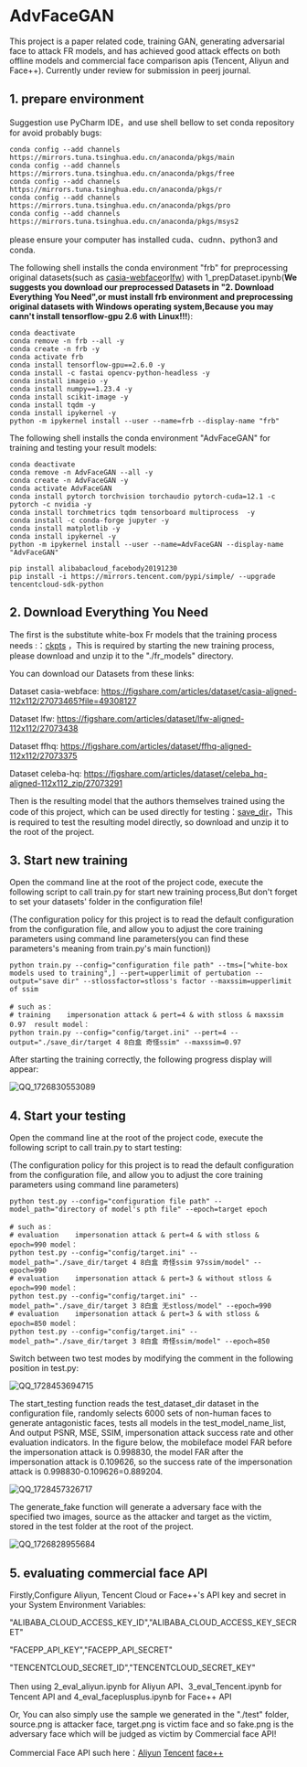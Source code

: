 ﻿# AdvFaceGAN
This project is a paper related code, training  GAN, generating adversarial face to attack FR models, and has achieved good attack effects on both offline models and commercial face comparison apis (Tencent, Aliyun and Face++). Currently under review for submission in peerj journal.

## 1. prepare environment

Suggestion use PyCharm IDE，and use shell bellow to set conda repository for avoid probably bugs:

```shell
conda config --add channels https://mirrors.tuna.tsinghua.edu.cn/anaconda/pkgs/main
conda config --add channels https://mirrors.tuna.tsinghua.edu.cn/anaconda/pkgs/free
conda config --add channels https://mirrors.tuna.tsinghua.edu.cn/anaconda/pkgs/r
conda config --add channels https://mirrors.tuna.tsinghua.edu.cn/anaconda/pkgs/pro
conda config --add channels https://mirrors.tuna.tsinghua.edu.cn/anaconda/pkgs/msys2
```

please ensure your computer has installed cuda、cudnn、python3 and conda.

The following shell installs the conda environment "frb" for preprocessing original datasets(such as [casia-webface](https://www.kaggle.com/datasets/ntl0601/casia-webface)or[lfw](http://vis-www.cs.umass.edu/lfw/lfw-deepfunneled.tgz)) with 1_prepDataset.ipynb(**We suggests you download our preprocessed Datasets in "2. Download Everything You Need",or must install frb environment and preprocessing original datasets with Windows operating system,Because you may cann't install tensorflow-gpu 2.6 with Linux!!!**):

```shell
conda deactivate
conda remove -n frb --all -y
conda create -n frb -y
conda activate frb
conda install tensorflow-gpu==2.6.0 -y
conda install -c fastai opencv-python-headless -y
conda install imageio -y
conda install numpy==1.23.4 -y
conda install scikit-image -y
conda install tqdm -y
conda install ipykernel -y
python -m ipykernel install --user --name=frb --display-name "frb"
```

The following shell installs the conda environment "AdvFaceGAN" for training and testing your result models:

```shell
conda deactivate
conda remove -n AdvFaceGAN --all -y
conda create -n AdvFaceGAN -y
conda activate AdvFaceGAN
conda install pytorch torchvision torchaudio pytorch-cuda=12.1 -c pytorch -c nvidia -y
conda install torchmetrics tqdm tensorboard multiprocess  -y
conda install -c conda-forge jupyter -y
conda install matplotlib -y
conda install ipykernel -y
python -m ipykernel install --user --name=AdvFaceGAN --display-name "AdvFaceGAN"

pip install alibabacloud_facebody20191230
pip install -i https://mirrors.tencent.com/pypi/simple/ --upgrade tencentcloud-sdk-python
```

## 2. Download Everything You Need

The first is the substitute white-box Fr models that the training process needs :：[ckpts](https://drive.google.com/file/d/1l7tvppBVQfp2ZPiq-EYQ59bMtMaajTA3/view?usp=drive_link) ，This is required by starting the new training process, please download and unzip it to the "./fr_models" directory.

You can download our Datasets from these links:

Dataset casia-webface: https://figshare.com/articles/dataset/casia-aligned-112x112/27073465?file=49308127

Dataset lfw: https://figshare.com/articles/dataset/lfw-aligned-112x112/27073438

Dataset ffhq: https://figshare.com/articles/dataset/ffhq-aligned-112x112/27073375

Dataset celeba-hq: https://figshare.com/articles/dataset/celeba_hq-aligned-112x112_zip/27073291

Then is the resulting model that the authors themselves trained using the code of this project, which can be used directly for testing：[save_dir](https://drive.google.com/file/d/1izxC23w_2beu7C-MF08uiwid_Bkb60bQ/view?usp=drive_link)，This is required to test the resulting model directly, so download and unzip it to the root of the project.

## 3. Start new training

Open the command line at the root of the project code, execute the following script to call train.py for start new training process,But don't forget to set your datasets' folder in the configuration file!

(The configuration policy for this project is to read the default configuration from the configuration file, and allow you to adjust the core training parameters using command line parameters(you can find these parameters's meaning from train.py's main function))

```
python train.py --config="configuration file path" --tms=["white-box models used to training",] --pert=upperlimit of pertubation --output="save dir" --stlossfactor=stloss's factor --maxssim=upperlimit of ssim

# such as：
# training    impersonation attack & pert=4 & with stloss & maxssim 0.97  result model：
python train.py --config="config/target.ini" --pert=4 --output="./save_dir/target 4 8白盒 奇怪ssim" --maxssim=0.97
```

After starting the training correctly, the following progress display will appear:

![QQ_1726830553089](https://github.com/user-attachments/assets/3e562e5f-7a65-41ee-8204-04c492366a6e)

## 4. Start your testing

Open the command line at the root of the project code, execute the following script to call train.py to start testing:

(The configuration policy for this project is to read the default configuration from the configuration file, and allow you to adjust the core training parameters using command line parameters)

```
python test.py --config="configuration file path" --model_path="directory of model's pth file" --epoch=target epoch

# such as：
# evaluation    impersonation attack & pert=4 & with stloss & epoch=990 model：
python test.py --config="config/target.ini" --model_path="./save_dir/target 4 8白盒 奇怪ssim 97ssim/model" --epoch=990
# evaluation    impersonation attack & pert=3 & without stloss & epoch=990 model：
python test.py --config="config/target.ini" --model_path="./save_dir/target 3 8白盒 无stloss/model" --epoch=990
# evaluation    impersonation attack & pert=3 & with stloss & epoch=850 model：
python test.py --config="config/target.ini" --model_path="./save_dir/target 3 8白盒 奇怪ssim/model" --epoch=850
```



Switch between two test modes by modifying the comment in the following position in test.py:

![QQ_1728453694715](https://github.com/user-attachments/assets/25e572f6-28d2-4390-955f-e7398da8f151)

The start_testing function reads the test_dataset_dir dataset in the configuration file, randomly selects 6000 sets of non-human faces to generate antagonistic faces, tests all models in the test_model_name_list, And output PSNR, MSE, SSIM, impersonation attack success rate and other evaluation indicators. In the figure below, the mobileface model FAR before the impersonation attack is 0.998830, the model FAR after the impersonation attack is 0.109626, so the success rate of the impersonation attack is 0.998830-0.109626=0.889204.

![QQ_1728457326717](https://github.com/user-attachments/assets/c0a599d7-bb92-45b9-960e-2f65a5ac0adf)

The generate_fake function will generate a adversary face with the specified two images, source as the attacker and target as the victim, stored in the test folder at the root of the project.

![QQ_1726828955684](https://github.com/user-attachments/assets/c7c9e30a-8afd-4869-a2d1-18a2b0fe07e9)

## 5. evaluating commercial face API

Firstly,Configure Aliyun, Tencent Cloud or Face++'s API key and secret in your System Environment Variables:

"ALIBABA_CLOUD_ACCESS_KEY_ID","ALIBABA_CLOUD_ACCESS_KEY_SECRET"

"FACEPP_API_KEY","FACEPP_API_SECRET"

"TENCENTCLOUD_SECRET_ID","TENCENTCLOUD_SECRET_KEY"

Then using 2_eval_aliyun.ipynb for Aliyun API、3_eval_Tencent.ipynb for Tencent API and 4_eval_faceplusplus.ipynb for Face++ API

Or, You can also simply use the sample we generated in the "./test" folder, source.png is attacker face, target.png is victim face and so fake.png is the adversary face which will be judged as victim by Commercial face API!

Commercial Face API such here：[Aliyun](https://vision.aliyun.com/experience/detail?spm=a2cvz.27720474.J_9219321920.16.be705d53Ftk66m&tagName=facebody&children=CompareFace) [Tencent](https://cloud.tencent.com/product/facerecognition) [face++](https://www.faceplusplus.com.cn/face-comparing/)
